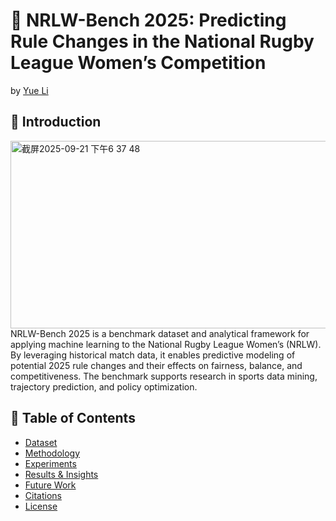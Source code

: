 # 🏉 NRLW-Bench 2025: Predicting Rule Changes in the National Rugby League Women’s Competition



by [Yue Li](https://www.instagram.com/nemu.nemu.kun/?hl=en)

## 📖 Introduction
<img width="700" height="300" alt="截屏2025-09-21 下午6 37 48" src="https://github.com/user-attachments/assets/eccded16-5c54-4773-b57f-7e5fec240db9" />
NRLW-Bench 2025 is a benchmark dataset and analytical framework for applying machine learning to the National Rugby League Women’s (NRLW). By leveraging historical match data, it enables predictive modeling of potential 2025 rule changes and their effects on fairness, balance, and competitiveness. The benchmark supports research in sports data mining, trajectory prediction, and policy optimization.

## 📑 Table of Contents
- [Dataset](#dataset)
- [Methodology](#methodology)
- [Experiments](#experiments)
- [Results & Insights](#results--insights)
- [Future Work](#future-work)
- [Citations](#citations)
- [License](#license)



